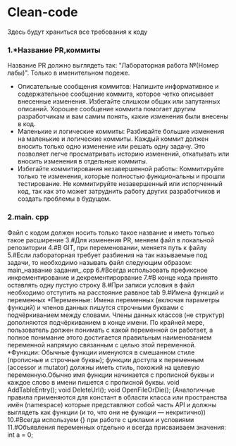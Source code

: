 # Clean-code
Здесь будут храниться все требования к коду


### 1.*Название PR,коммиты
Название PR должно выглядеть так: "Лабораторная работа №(Номер лабы)". Только в именительном подеже.
* Описательные сообщения коммитов: Напишите информативное и содержательное сообщение коммита, которое четко описывает внесенные изменения. Избегайте слишком общих или запутанных описаний. Хорошее сообщение коммита помогает другим разработчикам и вам самим понять, какие изменения были внесены в код.
* Маленькие и логические коммиты: Разбивайте большие изменения на маленькие и логические коммиты. Каждый коммит должен вносить только одно изменение или решать одну задачу. Это позволяет легче просматривать историю изменений, откатывать или вносить изменения в отдельные коммиты.
*  Избегайте коммитирования незавершенной работы: Коммитируйте только те изменения, которые полностью функциональны и прошли тестирование. Не коммитируйте незавершенный или испорченный код, так как это может затруднить работу других разработчиков и создать проблемы в будущем.
 ### 2.main. cpp
   Файл с кодом должен носить только такое название и иметь только такое расширение
  3.#Для изменения PR, меняем файл в локальной репозитории
  4.#В GIT, при переменовании, меняетя путь к файлу
  5.#Если лабораторная требует разбиения на так называемые под задачи, то необходимо называть файл следующим образом: main_название задания_.cpp
  6.#Всегда использовать префиксное инкрементирование и декрементирорвание
  7.#В конце кода принято оставлять одну пустую строку
  8.#При записи условия в файл необходимо отступить на расстояние раввное tab
  9.#Имена функций и переменных
  *Переменные: Имена переменных (включая параметры функций) и членов данных пишутся строчными буквами с подчёркиванием между словами. Члены данных классов (не структур) дополняются подчёркиванием в конце имени. По крайней мере, пользователь должен понимать с какой переменной он работает, а полное понимание этого достигается правильным наименованием переменной напрямую связанным с целью этой переменной.
   *Функции: Обычные функции именуются в смешанном стиле (прописные и строчные буквы); функции доступа к переменным (accessor и mutator) должны иметь стиль, похожий на целевую переменную.Обычно имя функции начинается с прописной буквы и каждое слово в имени пишется с прописной буквы.
void AddTableEntry();
void DeleteUrl();
void OpenFileOrDie();
(Аналогичные правила применяются для констант в области класса или пространства имён (namespace) которые представляют собой часть API и должны выглядеть как функции (и то, что они не функции — некритично))
  10.#Всегда используем {} при работе с циклами и условиями
  11.#Объявления переменных отдельно и всегда присваиваем значения: int a = 0;
